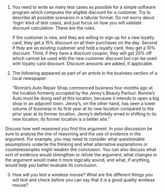 1.  You need to write as many test cases as possible for a simple software program which computes the eligible discount for a customer. Try to describe all possible scenarios in a     tabular format. Do not worry about ‘login’ kind of test cases, and just focus on how you will validate discount calculation. These are the rules.  

       If the customer is new, and they are willing to sign up for a new loyalty card, they get a 15% discount on all their purchases on the day. Second if they are an existing         customer and hold a loyalty card, they get a 10% discount. Third, if they have a discount coupon, they will get 20% off which cannot be used with the new customer discount         but can be used with loyalty card discount. Discount amounts are added, if applicable. 
                                 
2.  The following appeared as part of an article in the business section of a local newspaper: 

       "Ronnie’s Auto Repair Shop commenced business four months ago at the location formerly occupied by the Jenny’s Beauty Parlour. Ronnie’s Auto must be doing well at this           location, because it intends to open a big shop in an adjacent town. Jenny’s, on the other hand, has seen a lower volume of business in its first year at its new location         compared to the prior year at its former location. Jenny’s definitely erred in shifting to its new location; its former location is a  better site.” 
                                   
Discuss how well reasoned you find this argument. In your discussion be sure to analyse the line of reasoning and the use of evidence in the argument. For example, you may need to consider what questionable assumptions underlie the thinking and what alternative explanations or counterexamples might weaken the conclusion. You can also discuss what sort of evidence would strengthen or refute the argument, what changes in the argument would make it more logically sound, and what, if anything, would help you better evaluate its conclusion. 

3.  How will you test a wireless mouse? What are the different things you will test and check before you can say that it is a good quality wireless mouse?  
